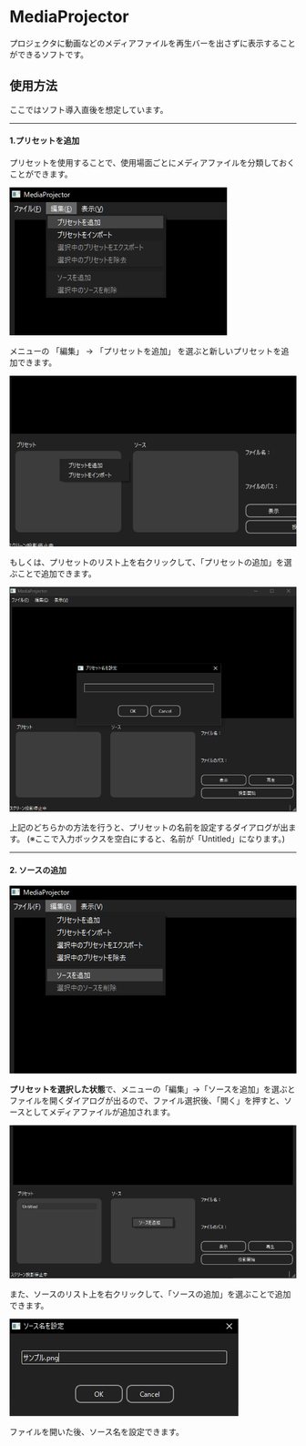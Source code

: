 # MediaProjector
プロジェクタに動画などのメディアファイルを再生バーを出さずに表示することができるソフトです。
## 使用方法

ここではソフト導入直後を想定しています。

***

#### 1.プリセットを追加

プリセットを使用することで、使用場面ごとにメディアファイルを分類しておくことができます。

![Menu_Add_Preset](screenshots/menu_add_preset.png?raw=true "プリセット追加")

メニューの 「編集」 → 「プリセットを追加」 を選ぶと新しいプリセットを追加できます。

![Context_Add_Preset](screenshots/context_add_preset.png?raw=true "プリセット追加")

もしくは、プリセットのリスト上を右クリックして、「プリセットの追加」を選ぶことで追加できます。

![PresetDialog](screenshots/add_preset_dialog.png?raw=true "プリセット追加")

上記のどちらかの方法を行うと、プリセットの名前を設定するダイアログが出ます。
(※ここで入力ボックスを空白にすると、名前が「Untitled」になります。)

***

#### 2. ソースの追加

![Menu_Add_Source](screenshots/menu_add_source.png?raw=true "ソース追加")

**プリセットを選択した状態**で、メニューの「編集」→「ソースを追加」を選ぶとファイルを開くダイアログが出るので、ファイル選択後、「開く」を押すと、ソースとしてメディアファイルが追加されます。

![Context_Add_Source](screenshots/context_add_source.png?raw=true "ソース追加")

また、ソースのリスト上を右クリックして、「ソースの追加」を選ぶことで追加できます。

![SourceName](screenshots/source_name.png?raw=true "ソース名設定")

ファイルを開いた後、ソース名を設定できます。
